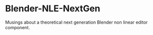 Blender-NLE-NextGen
===================

Musings about a theoretical next generation Blender non linear editor component.